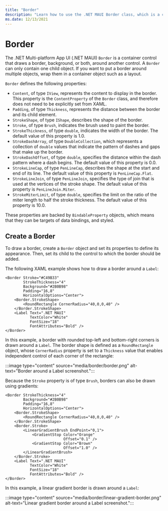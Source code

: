 ```yaml
---
title: "Border"
description: "Learn how to use the .NET MAUI Border class, which is a container control that draws a border, background, or both, around another control."
ms.date: 12/13/2021
---
```


# Border

<!-- Sample link, if any, goes here -->

The .NET Multi-platform App UI (.NET MAUI) `Border` is a container control that draws a border, background, or both, around another control. A `Border` can only contain one child object. If you want to put a border around multiple objects, wrap them in a container object such as a layout. <!-- For more information about layouts, see [](). -->

`Border` defines the following properties:

- `Content`, of type `IView`, represents the content to display in the border. This property is the `ContentProperty` of the `Border` class, and therefore does not need to be explicitly set from XAML.
- `Padding`, of type `Thickness`, represents the distance between the border and its child element.
- `StrokeShape`, of type `IShape`, describes the shape of the border.
- `Stroke`, of type `Brush`, indicates the brush used to paint the border.
- `StrokeThickness`, of type `double`, indicates the width of the border. The default value of this property is 1.0.
- `StrokeDashArray`, of type `DoubleCollection`, which represents a collection of `double` values that indicate the pattern of dashes and gaps that make up the border.
- `StrokeDashOffset`, of type `double`, specifies the distance within the dash pattern where a dash begins. The default value of this property is 0.0.
- `StrokeLineCap`, of type `PenLineCap`, describes the shape at the start and end of its line. The default value of this property is `PenLineCap.Flat`.
- `StrokeLineJoin`, of type `PenLineJoin`, specifies the type of join that is used at the vertices of the stroke shape. The default value of this property is `PenLineJoin.Miter`.
- `StrokeMiterLimit`, of type `double`, specifies the limit on the ratio of the miter length to half the stroke thickness. The default value of this property is 10.0.

These properties are backed by `BindableProperty` objects, which means that they can be targets of data bindings, and styled.

<!-- For more information about the properties that control the shape and stroke of the border, see [Shapes](). -->

## Create a Border

To draw a border, create a `Border` object and set its properties to define its appearance. Then, set its child to the control to which the border should be added.

The following XAML example shows how to draw a border around a `Label`:

```xaml
<Border Stroke="#C49B33"
        StrokeThickness="4"
        Background="#2B0B98"
        Padding="16,8"
        HorizontalOptions="Center">
    <Border.StrokeShape>
        <RoundRectangle CornerRadius="40,0,0,40" />
    </Border.StrokeShape>
    <Label Text=".NET MAUI"
           TextColor="White"
           FontSize="18"
           FontAttributes="Bold" />
</Border>
```

In this example, a border with rounded top-left and bottom-right corners is drawn around a `Label`. The border shape is defined as a `RoundRectangle` object, whose `CornerRadius` property is set to a `Thickness` value that enables independent control of each corner of the rectangle:

:::image type="content" source="media/border/border.png" alt-text="Border around a Label screenshot.":::

<!-- Todo (potentially): .NET MAUI may add a markup extension for setting the stroke shape directly, rather than having to instantiate one. -->

Because the `Stroke` property is of type `Brush`, borders can also be drawn using gradients:

```xaml
<Border StrokeThickness="4"
        Background="#2B0B98"
        Padding="16,8"
        HorizontalOptions="Center">
    <Border.StrokeShape>
        <RoundRectangle CornerRadius="40,0,0,40" />
    </Border.StrokeShape>
    <Border.Stroke>
        <LinearGradientBrush EndPoint="0,1">
            <GradientStop Color="Orange"
                          Offset="0.1" />
            <GradientStop Color="Brown"
                          Offset="1.0" />
        </LinearGradientBrush>
    </Border.Stroke>
    <Label Text=".NET MAUI"
           TextColor="White"
           FontSize="18"
           FontAttributes="Bold" />
</Border>
```

In this example, a linear gradient border is drawn around a `Label`:

:::image type="content" source="media/border/linear-gradient-border.png" alt-text="Linear gradient border around a Label screenshot.":::
